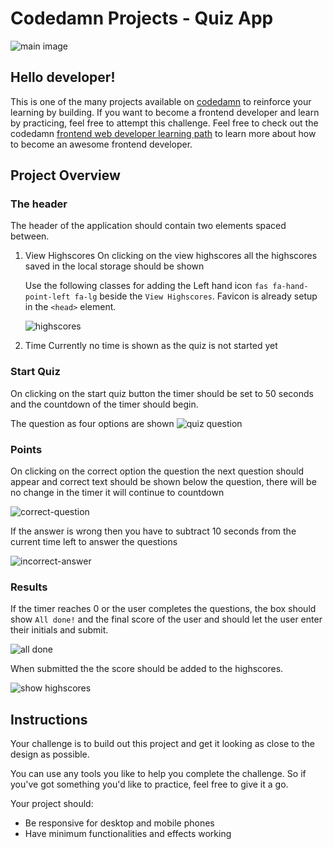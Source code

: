# Codedamn Projects - Quiz App

![main image](https://raw.githubusercontent.com/JealousGx/100daysofcode/tree/quiz-app/images/startcard.png)

## Hello developer!

This is one of the many projects available on [codedamn](https://codedamn.com/projects) to reinforce your learning by building. If you want to become a frontend developer and learn by practicing, feel free to attempt this challenge. Feel free to check out the codedamn [frontend web developer learning path](https://codedamn.com/learning-paths) to learn more about how to become an awesome frontend developer.

## Project Overview

### The header

The header of the application should contain two elements spaced between.

1. View Highscores
   On clicking on the view highscores all the highscores saved in the local storage should be shown

   Use the following classes for adding the Left hand icon `fas fa-hand-point-left fa-lg` beside the `View Highscores`. Favicon is already setup in the `<head>` element.

   ![highscores](https://raw.githubusercontent.com/JealousGx/100daysofcode/tree/quiz-app/images/highscores.png)

1. Time
   Currently no time is shown as the quiz is not started yet

### Start Quiz

On clicking on the start quiz button the timer should be set to 50 seconds and the countdown of the timer should begin.

The question as four options are shown
![quiz question](https://raw.githubusercontent.com/JealousGx/100daysofcode/tree/quiz-app/images/question.png)

### Points

On clicking on the correct option the question the next question should appear and correct text should be shown below the question, there will be no change in the timer it will continue to countdown

![correct-question](https://raw.githubusercontent.com/JealousGx/100daysofcode/tree/quiz-app/images/correct-answer.png)

If the answer is wrong then you have to subtract 10 seconds from the current time left to answer the questions

![incorrect-answer](https://raw.githubusercontent.com/JealousGx/100daysofcode/tree/quiz-app/images/incorrect-answer.png)

### Results

If the timer reaches 0 or the user completes the questions, the box should show `All done!` and the final score of the user and should let the user enter their initials and submit.

![all done](https://raw.githubusercontent.com/JealousGx/100daysofcode/tree/quiz-app/images/all-done.png)

When submitted the the score should be added to the highscores.

![show highscores](https://raw.githubusercontent.com/JealousGx/100daysofcode/tree/quiz-app/images/show-highscores.png)

## Instructions

Your challenge is to build out this project and get it looking as close to the design as possible.

You can use any tools you like to help you complete the challenge. So if you've got something you'd like to practice, feel free to give it a go.

Your project should:

- Be responsive for desktop and mobile phones
- Have minimum functionalities and effects working
